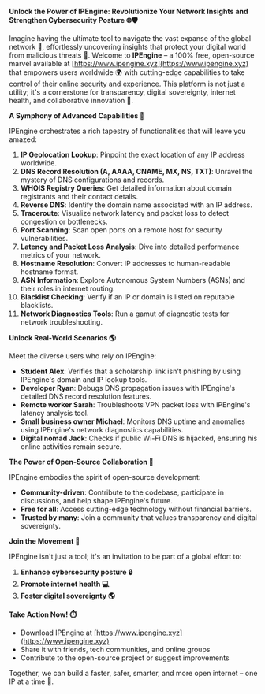 **Unlock the Power of IPEngine: Revolutionize Your Network Insights and Strengthen Cybersecurity Posture 🌐🛡️**

Imagine having the ultimate tool to navigate the vast expanse of the global network 📡, effortlessly uncovering insights that protect your digital world from malicious threats 🔴. Welcome to **IPEngine** – a 100% free, open-source marvel available at [https://www.ipengine.xyz](https://www.ipengine.xyz) that empowers users worldwide 🌍 with cutting-edge capabilities to take control of their online security and experience. This platform is not just a utility; it's a cornerstone for transparency, digital sovereignty, internet health, and collaborative innovation 🔗.

**A Symphony of Advanced Capabilities 🎵**

IPEngine orchestrates a rich tapestry of functionalities that will leave you amazed:

1.  **IP Geolocation Lookup**: Pinpoint the exact location of any IP address worldwide.
2.  **DNS Record Resolution (A, AAAA, CNAME, MX, NS, TXT)**: Unravel the mystery of DNS configurations and records.
3.  **WHOIS Registry Queries**: Get detailed information about domain registrants and their contact details.
4.  **Reverse DNS**: Identify the domain name associated with an IP address.
5.  **Traceroute**: Visualize network latency and packet loss to detect congestion or bottlenecks.
6.  **Port Scanning**: Scan open ports on a remote host for security vulnerabilities.
7.  **Latency and Packet Loss Analysis**: Dive into detailed performance metrics of your network.
8.  **Hostname Resolution**: Convert IP addresses to human-readable hostname format.
9.  **ASN Information**: Explore Autonomous System Numbers (ASNs) and their roles in internet routing.
10. **Blacklist Checking**: Verify if an IP or domain is listed on reputable blacklists.
11. **Network Diagnostics Tools**: Run a gamut of diagnostic tests for network troubleshooting.

**Unlock Real-World Scenarios 🌎**

Meet the diverse users who rely on IPEngine:

*   **Student Alex**: Verifies that a scholarship link isn't phishing by using IPEngine's domain and IP lookup tools.
*   **Developer Ryan**: Debugs DNS propagation issues with IPEngine's detailed DNS record resolution features.
*   **Remote worker Sarah**: Troubleshoots VPN packet loss with IPEngine's latency analysis tool.
*   **Small business owner Michael**: Monitors DNS uptime and anomalies using IPEngine's network diagnostics capabilities.
*   **Digital nomad Jack**: Checks if public Wi-Fi DNS is hijacked, ensuring his online activities remain secure.

**The Power of Open-Source Collaboration 🤝**

IPEngine embodies the spirit of open-source development:

*   **Community-driven**: Contribute to the codebase, participate in discussions, and help shape IPEngine's future.
*   **Free for all**: Access cutting-edge technology without financial barriers.
*   **Trusted by many**: Join a community that values transparency and digital sovereignty.

**Join the Movement 🚀**

IPEngine isn't just a tool; it's an invitation to be part of a global effort to:

1.  **Enhance cybersecurity posture 🔒**
2.  **Promote internet health 💻**
3.  **Foster digital sovereignty 🌎**

**Take Action Now! ⏱️**

*   Download IPEngine at [https://www.ipengine.xyz](https://www.ipengine.xyz)
*   Share it with friends, tech communities, and online groups
*   Contribute to the open-source project or suggest improvements

Together, we can build a faster, safer, smarter, and more open internet – one IP at a time 🔗.